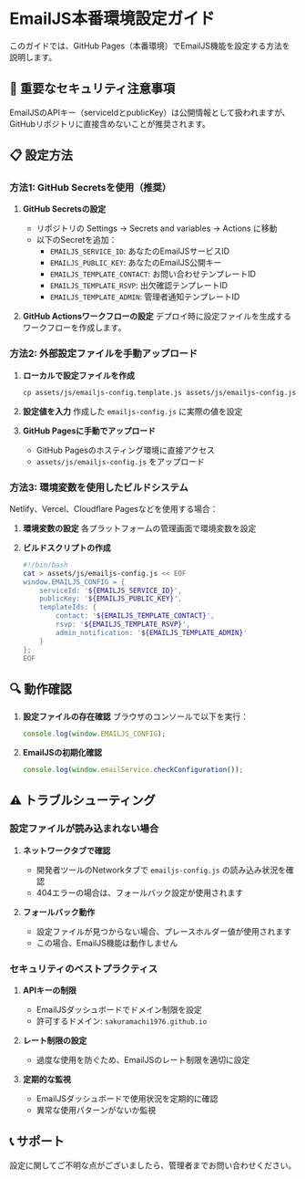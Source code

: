 # EmailJS本番環境設定ガイド

このガイドでは、GitHub Pages（本番環境）でEmailJS機能を設定する方法を説明します。

## 🚨 重要なセキュリティ注意事項

EmailJSのAPIキー（serviceIdとpublicKey）は公開情報として扱われますが、GitHubリポジトリに直接含めないことが推奨されます。

## 📋 設定方法

### 方法1: GitHub Secretsを使用（推奨）

1. **GitHub Secretsの設定**
   - リポジトリの Settings → Secrets and variables → Actions に移動
   - 以下のSecretを追加：
     - `EMAILJS_SERVICE_ID`: あなたのEmailJSサービスID
     - `EMAILJS_PUBLIC_KEY`: あなたのEmailJS公開キー
     - `EMAILJS_TEMPLATE_CONTACT`: お問い合わせテンプレートID
     - `EMAILJS_TEMPLATE_RSVP`: 出欠確認テンプレートID
     - `EMAILJS_TEMPLATE_ADMIN`: 管理者通知テンプレートID

2. **GitHub Actionsワークフローの設定**
   デプロイ時に設定ファイルを生成するワークフローを作成します。

### 方法2: 外部設定ファイルを手動アップロード

1. **ローカルで設定ファイルを作成**
   ```bash
   cp assets/js/emailjs-config.template.js assets/js/emailjs-config.js
   ```

2. **設定値を入力**
   作成した `emailjs-config.js` に実際の値を設定

3. **GitHub Pagesに手動でアップロード**
   - GitHub Pagesのホスティング環境に直接アクセス
   - `assets/js/emailjs-config.js` をアップロード

### 方法3: 環境変数を使用したビルドシステム

Netlify、Vercel、Cloudflare Pagesなどを使用する場合：

1. **環境変数の設定**
   各プラットフォームの管理画面で環境変数を設定

2. **ビルドスクリプトの作成**
   ```bash
   #!/bin/bash
   cat > assets/js/emailjs-config.js << EOF
   window.EMAILJS_CONFIG = {
       serviceId: '${EMAILJS_SERVICE_ID}',
       publicKey: '${EMAILJS_PUBLIC_KEY}',
       templateIds: {
           contact: '${EMAILJS_TEMPLATE_CONTACT}',
           rsvp: '${EMAILJS_TEMPLATE_RSVP}',
           admin_notification: '${EMAILJS_TEMPLATE_ADMIN}'
       }
   };
   EOF
   ```

## 🔍 動作確認

1. **設定ファイルの存在確認**
   ブラウザのコンソールで以下を実行：
   ```javascript
   console.log(window.EMAILJS_CONFIG);
   ```

2. **EmailJSの初期化確認**
   ```javascript
   console.log(window.emailService.checkConfiguration());
   ```

## ⚠️ トラブルシューティング

### 設定ファイルが読み込まれない場合

1. **ネットワークタブで確認**
   - 開発者ツールのNetworkタブで `emailjs-config.js` の読み込み状況を確認
   - 404エラーの場合は、フォールバック設定が使用されます

2. **フォールバック動作**
   - 設定ファイルが見つからない場合、プレースホルダー値が使用されます
   - この場合、EmailJS機能は動作しません

### セキュリティのベストプラクティス

1. **APIキーの制限**
   - EmailJSダッシュボードでドメイン制限を設定
   - 許可するドメイン: `sakuramachi1976.github.io`

2. **レート制限の設定**
   - 過度な使用を防ぐため、EmailJSのレート制限を適切に設定

3. **定期的な監視**
   - EmailJSダッシュボードで使用状況を定期的に確認
   - 異常な使用パターンがないか監視

## 📞 サポート

設定に関してご不明な点がございましたら、管理者までお問い合わせください。